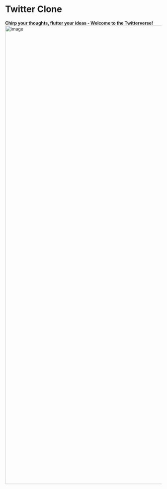 # Twitter Clone

**Chirp your thoughts, flutter your ideas - Welcome to the Twitterverse!**
<img width="1470" alt="image" src="https://github.com/JOSBEAK/twitter-clone/assets/59971421/bd2edf58-696e-43c4-bb2d-44bb4ec85dd6">

